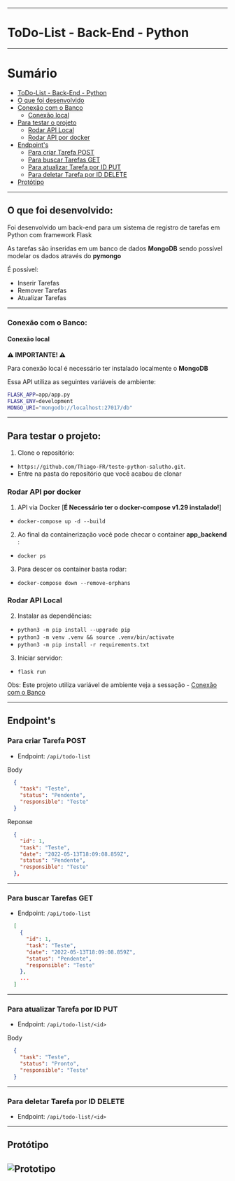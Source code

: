 
---

# ToDo-List - Back-End - Python <a name="boas-vindas-ao-repositório-todo-list"></a>

---

# Sumário

- [ToDo-List - Back-End - Python](#boas-vindas-ao-repositório-todo-list)
- [O que foi desenvolvido](#o-que-foi-desenvolvido)
- [Conexão com o Banco](#conexao-db)
  - [Conexão local](#conexao-local)
- [Para testar o projeto](#testar-o-projeto)
  - [Rodar API Local](#via-local)
  - [Rodar API por docker](#via-docker)
- [Endpoint's](#endpoint)
  - [Para criar Tarefa POST](#task-post)
  - [Para buscar Tarefas GET](#task-get)
  - [Para atualizar Tarefa por ID PUT](#task-put)
  - [Para deletar Tarefa por ID DELETE](#task-delte)
- [Protótipo](#prototipo)

---

## O que foi desenvolvido: <a name="o-que-foi-desenvolvido"></a>

  Foi desenvolvido um back-end para um sistema de registro de tarefas em Python com framework Flask

  As tarefas são inseridas em um banco de dados **MongoDB** sendo possível modelar os dados através do **pymongo**

  É possível:
   - Inserir Tarefas
   - Remover Tarefas
   - Atualizar Tarefas

---

### Conexão com o Banco: <a name="conexao-db"></a>

#### Conexão local <a name="conexao-local"></a>

**⚠️ IMPORTANTE! ⚠️**

Para conexão local é necessário ter instalado localmente o **MongoDB**

Essa API utiliza as seguintes variáveis de ambiente:

```sh
FLASK_APP=app/app.py
FLASK_ENV=development
MONGO_URI="mongodb://localhost:27017/db"
```

---

## Para testar o projeto: <a name="testar-o-projeto"></a>

1. Clone o repositório:
  * `https://github.com/Thiago-FR/teste-python-salutho.git`.
  * Entre na pasta do repositório que você acabou de clonar

### Rodar API por docker <a name="via-docker"></a>

1. API via Docker [**É Necessário ter o docker-compose v1.29 instalado!**]
  * `docker-compose up -d --build`

2. Ao final da containerização você pode checar o container **app_backend** :
  * `docker ps`

3. Para descer os container basta rodar:
  * `docker-compose down --remove-orphans`


### Rodar API Local <a name="via-local"></a>

2. Instalar as dependências:
  * `python3 -m pip install --upgrade pip`
  * `python3 -m venv .venv && source .venv/bin/activate`
  * `python3 -m pip install -r requirements.txt`

3. Iniciar servidor:
  * `flask run`

Obs: Este projeto utiliza variável de ambiente veja a sessação - [Conexão com o Banco](#conexao-db)

---

## Endpoint's <a name="endpoint"></a>

### Para criar Tarefa POST <a name="task-post"></a>

* Endpoint: `/api/todo-list`

Body
```json
  { 
    "task": "Teste",
    "status": "Pendente",
    "responsible": "Teste"
  }
 ```

Reponse
```json
  {
    "id": 1,
    "task": "Teste",
    "date": "2022-05-13T18:09:08.859Z",
    "status": "Pendente",
    "responsible": "Teste"
  },
```
---

### Para buscar Tarefas GET <a name="task-get"></a>

* Endpoint: `/api/todo-list`

```json
  [
    {
      "id": 1,
      "task": "Teste",
      "date": "2022-05-13T18:09:08.859Z",
      "status": "Pendente",
      "responsible": "Teste"
    },
    ...
  ]
```
---

### Para atualizar Tarefa por ID PUT <a name="task-put"></a>

* Endpoint: `/api/todo-list/<id>`

Body
```json
  {
    "task": "Teste",
    "status": "Pronto",
    "responsible": "Teste"
  }
```
---

### Para deletar Tarefa por ID DELETE <a name="task-delete"></a>

* Endpoint: `/api/todo-list/<id>`

---

## Protótipo <a name="prototipo"></a>
![Prototipo]()
---
